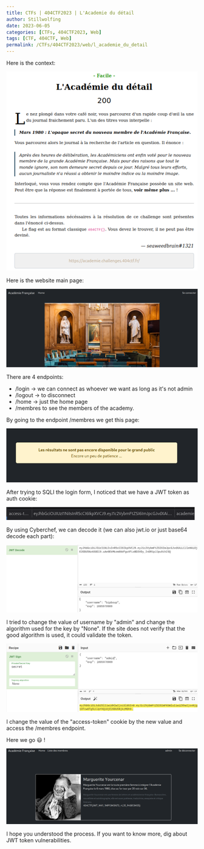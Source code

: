 ```yaml
---
title: CTFs | 404CTF2023 | L'Academie du détail
author: Stillwolfing
date: 2023-06-05
categories: [CTFs, 404CTF2023, Web]
tags: [CTF, 404CTF, Web]
permalink: /CTFs/404CTF2023/web/l_academie_du_detail
---
```


Here is the context:

![context](/assets/img/CTFs/404CTF2023/web/l_academie_du_detail/context.png)

Here is the website main page:

![home](/assets/img/CTFs/404CTF2023/web/l_academie_du_detail/home.png)

There are 4 endpoints:
- /login -> we can connect as whoever we want as long as it's not admin
- /logout -> to disconnect
- /home -> just the home page
- /membres to see the members of the academy.

By going to the endpoint /membres we get this page:

![membres](/assets/img/CTFs/404CTF2023/web/l_academie_du_detail/membres.png)


After trying to SQLI the login form, I noticed that we have a JWT token as auth cookie:

![cookie](/assets/img/CTFs/404CTF2023/web/l_academie_du_detail/cookie.png)

By using Cyberchef, we can decode it (we can also jwt.io or just base64 decode each part):

![cyberchef_decode](/assets/img/CTFs/404CTF2023/web/l_academie_du_detail/cyberchef_decode.png)

I tried to change the value of username by "admin" and change the algorithm used for the key by "None". If the site does not verify that the good algorithm is used, it could validate the token.

![cyberchef_encode](/assets/img/CTFs/404CTF2023/web/l_academie_du_detail/cyberchef_encode.png)

I change the value of the "access-token" cookie by the new value and access the /membres endpoint.

Here we go 😃 !

![flag](/assets/img/CTFs/404CTF2023/web/l_academie_du_detail/flag.png)

I hope you understood the process. If you want to know more, dig about JWT token vulnerabilities.


